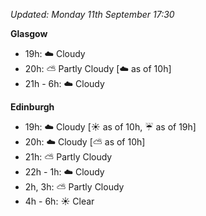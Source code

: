 *Updated: Monday 11th September 17:30*

**Glasgow**

* 19h: :cloud: Cloudy
* 20h: :partly_sunny: Partly Cloudy [:cloud: as of 10h]
* 21h - 6h: :cloud: Cloudy

**Edinburgh**

* 19h: :cloud: Cloudy [:sunny: as of 10h, :umbrella: as of 19h]
* 20h: :cloud: Cloudy [:partly_sunny: as of 10h]
* 21h: :partly_sunny: Partly Cloudy
* 22h - 1h: :cloud: Cloudy
* 2h, 3h: :partly_sunny: Partly Cloudy
* 4h - 6h: :sunny: Clear
